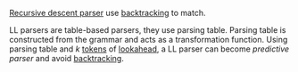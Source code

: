 [Recursive descent parser](https://en.wikipedia.org/wiki/Recursive_descent_parser) use [backtracking](https://en.wikipedia.org/wiki/Backtracking) to match.

LL parsers are table-based parsers, they use parsing table. Parsing table is constructed from the grammar and acts as a transformation function. Using parsing table and *k* [tokens](https://en.wikipedia.org/wiki/Token_(parser)) of [lookahead](https://en.wikipedia.org/wiki/Parsing#Lookahead), a LL parser can become *predictive parser* and  avoid  [backtracking](https://en.wikipedia.org/wiki/Backtracking). 

